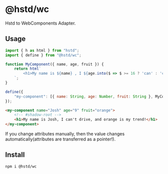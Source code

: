 # @hstd/wc
Hstd to WebComponents Adapter.

## Usage
```javascript
import { h as html } from "hstd";
import { define } from "@hstd/wc";

function MyComponent({ name, age, fruit }) {
    return html`
        <h1>My name is ${name} , I ${age.into($ => $ >= 16 ? 'can' : 'can\'t')} drive, and ${fruit} is my trend!</h1>
    `;
}

define({
    "my-component": [{ name: String, age: Number, fruit: String }, MyComponent]
});
```

```html
<my-component name="Josh" age="9" fruit="orange">
    <!-- #shadow-root -->
    <h1>My name is Josh, I can't drive, and orange is my trend!</h1>
</my-component>
```
If you change attributes manually, then the value changes automatically(attributes are transferred as a pointer!).

## Install
```bash
npm i @hstd/wc
```
